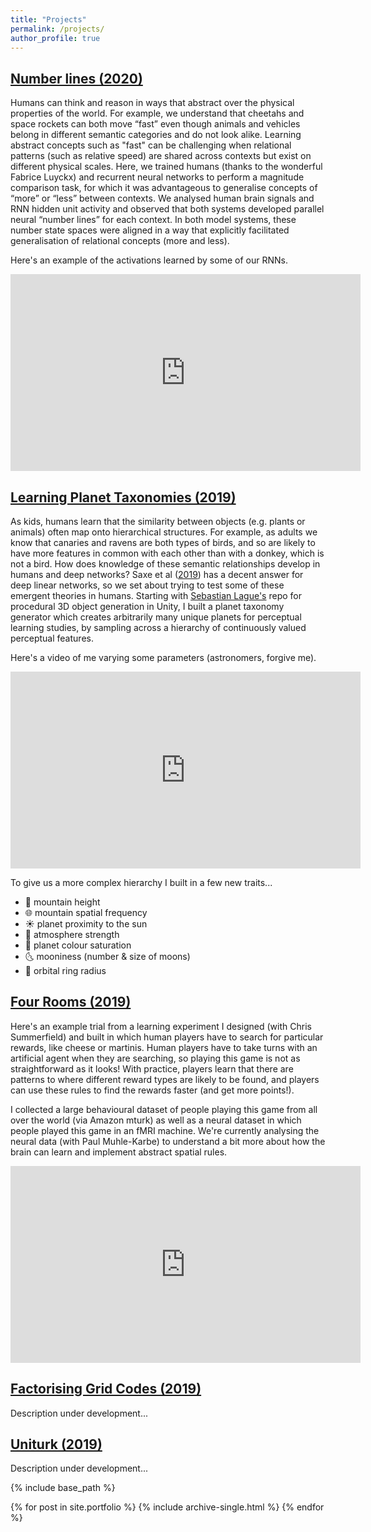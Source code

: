 ```yaml
---
title: "Projects"
permalink: /projects/
author_profile: true
---
```


## [Number lines (2020)](https://github.com/hannahsheahan/context_magnitude)

Humans can think and reason in ways that abstract over the physical properties of the world. For example, we understand that cheetahs and space rockets can both move “fast” even though animals and vehicles belong in different semantic categories and do not look alike. Learning abstract concepts such as "fast" can be challenging when relational patterns (such as relative speed) are shared across contexts but exist on different physical scales. Here, we trained humans (thanks to the wonderful Fabrice Luyckx) and recurrent neural networks to perform a magnitude comparison task, for which it was advantageous to generalise concepts of “more” or “less” between contexts. We analysed human brain signals and RNN hidden unit activity and observed that both systems developed parallel neural “number lines” for each context. In both model systems, these number state spaces were aligned in a way that explicitly facilitated generalisation of relational concepts (more and less).

Here's an example of the activations learned by some of our RNNs.
<iframe width="560" height="315" src="https://www.youtube.com/embed/8AnkExL8_so" frameborder="0" allow="accelerometer; autoplay; clipboard-write; encrypted-media; gyroscope; picture-in-picture" allowfullscreen></iframe>


## [Learning Planet Taxonomies (2019)](https://github.com/hannahsheahan/HCategoryLearn)
As kids, humans learn that the similarity between objects (e.g. plants or animals) often map onto hierarchical structures. For example, as adults we know that canaries and ravens are both types of birds, and so are likely to have more features in common with each other than with a donkey, which is not a bird. How does knowledge of these semantic relationships develop in humans and deep networks? Saxe et al ([2019](https://www.pnas.org/content/116/23/11537)) has a decent answer for deep linear networks, so we set about trying to test some of these emergent theories in humans. Starting with [Sebastian Lague's](https://github.com/SebLague/Procedural-Planets) repo for procedural 3D object generation in Unity, I built a planet taxonomy generator which creates arbitrarily many unique planets for perceptual learning studies, by sampling across a hierarchy of continuously valued perceptual features.

Here's a video of me varying some parameters (astronomers, forgive me).
<iframe width="560" height="315" src="https://www.youtube.com/embed/hwhLnh4Tuvw" frameborder="0" allow="accelerometer; autoplay; clipboard-write; encrypted-media; gyroscope; picture-in-picture" allowfullscreen></iframe>



To give us a more complex hierarchy I built in a few new traits...

- 🌋 mountain height
- 🌐 mountain spatial frequency
- ☀️ planet proximity to the sun
- 💨 atmosphere strength
- 🎨 planet colour saturation
- 🌜 mooniness (number & size of moons)
- 💫 orbital ring radius


## [Four Rooms (2019)](https://github.com/hannahsheahan/FourRooms2D)

Here's an example trial from a learning experiment I designed (with Chris Summerfield) and built in which human players have to search for particular rewards, like cheese or martinis. Human players have to take turns with an artificial agent when they are searching, so playing this game is not as straightforward as it looks!
With practice, players learn that there are patterns to where different reward types are likely to be found, and players can use these rules to find the rewards faster (and get more points!).

I collected a large behavioural dataset of people playing this game from all over the world (via Amazon mturk) as well as a neural dataset in which people played this game in an fMRI machine. We're currently analysing the neural data (with Paul Muhle-Karbe) to understand a bit more about how the brain can learn and implement abstract spatial rules.

<iframe width="560" height="315" src="https://www.youtube.com/embed/0KNKnbZFj1Q" frameborder="0" allow="accelerometer; autoplay; clipboard-write; encrypted-media; gyroscope; picture-in-picture" allowfullscreen></iframe>

## [Factorising Grid Codes (2019)](https://github.com/hannahsheahan/gridSimulations)

Description under development...


## [Uniturk (2019)](https://github.com/hannahsheahan/UniturkNav)

Description under development...

{% include base_path %}


{% for post in site.portfolio %}
  {% include archive-single.html %}
{% endfor %}

